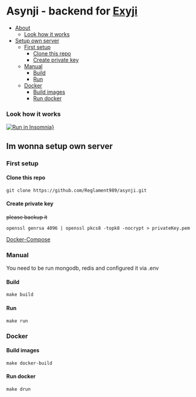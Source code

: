 # Asynji - backend for [Exyji](https://github.com/Reglament989/exyji.git)

* [About]()
  * [Look how it works](#Look-how-it-works)
* [Setup own server](#Im-wonna-setup-own-server)
  * [First setup](#First-setup)
    * [Clone this repo](#Clone-this-repo)
    * [Create private key](#Create-private-key)
  * [Manual](#Manual)
    * [Build](#Build)
    * [Run](#Run)
  * [Docker](#Docker)
    * [Build images](#Build-images)
    * [Run docker](#Run-docker)


### Look how it works
[![Run in Insomnia}](https://insomnia.rest/images/run.svg)](https://insomnia.rest/run/?label=Asynji%20refs&uri=https%3A%2F%2Fraw.githubusercontent.com%2FReglament989%2Fasynji%2Fmain%2Fdocs%2Finsomnia-docs.json)


## Im wonna setup own server

### First setup

#### Clone this repo
```
git clone https://github.com/Reglament989/asynji.git
```

#### Create private key
~~please backup it~~
```
openssl genrsa 4096 | openssl pkcs8 -topk8 -nocrypt > privateKey.pem
```

[Docker-Compose]()

### Manual

You need to be run mongodb, redis and configured it via .env

#### Build
```
make build
```

#### Run
```
make run
```

### Docker

#### Build images
```
make docker-build
```

#### Run docker
```
make drun
```

